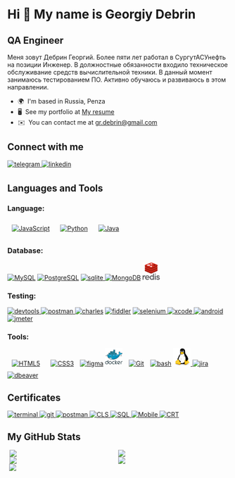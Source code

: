 # Hi 👋 My name is Georgiy Debrin

## QA Engineer

Меня зовут Дебрин Георгий. Более пяти лет работал в СургутАСУнефть на позиции Инженер. В должностные обязанности входило техническое обслуживание средств вычислительной техники. В данный момент занимаюсь тестированием ПО. Активно обучаюсь и развиваюсь в этом направлении.

* 🌍  I'm based in Russia, Penza 
* 🖥️  See my portfolio at [My resume](http://grdebrin.netlify.app) 
* ✉️  You can contact me at [gr.debrin@gmail.com](mailto:gr.debrin@gmail.com)

## Connect with me  
<a href="https://t.me/gr_debrin" target="_blank">
<img src=https://img.shields.io/badge/Telegram-2CA5E0?style=for-the-badge&logo=telegram&logoColor=white alt=telegram style="margin-bottom: 5px;" />
</a> 
<a href="https://linkedin.com/in/georgiy-debrin" target="_blank">
<img src=https://img.shields.io/badge/linkedin-%231E77B5.svg?&style=for-the-badge&logo=linkedin&logoColor=white alt=linkedin style="margin-bottom: 5px;" />
</a> 

## Languages and Tools

###  Language: 
<a href="https://www.javascript.com/" target="_blank"><img style="margin: 10px" src="https://profilinator.rishav.dev/skills-assets/javascript-original.svg" alt="JavaScript" height="40" /></a>
<a href="https://www.python.org/" target="_blank"><img style="margin: 10px" src="https://profilinator.rishav.dev/skills-assets/python-original.svg" alt="Python" height="40" /></a> 
<a href="https://www.java.com/" target="_blank"><img style="margin: 10px" src="https://profilinator.rishav.dev/skills-assets/java-original-wordmark.svg" alt="Java" height="40" /></a>

### Database:
<a href="https://www.mysql.com/" target="_blank" rel="noreferrer"><img src="https://raw.githubusercontent.com/danielcranney/readme-generator/main/public/icons/skills/mysql-colored.svg" width="36" height="36" alt="MySQL" /></a> 
<a href="https://www.postgresql.org/" target="_blank" rel="noreferrer"><img src="https://raw.githubusercontent.com/danielcranney/readme-generator/main/public/icons/skills/postgresql-colored.svg" width="36" height="36" alt="PostgreSQL" /></a> 
<a href="https://www.sqlite.org/" target="_blank" rel="noreferrer"> <img src="https://www.vectorlogo.zone/logos/sqlite/sqlite-icon.svg" alt="sqlite" width="40" height="40"/> </a>
<a href="https://www.mongodb.com/" target="_blank" rel="noreferrer"><img src="https://raw.githubusercontent.com/danielcranney/readme-generator/main/public/icons/skills/mongodb-colored.svg" width="36" height="36" alt="MongoDB" /></a>
<a href="https://redis.io" target="_blank" rel="noreferrer"> <img src="https://raw.githubusercontent.com/devicons/devicon/master/icons/redis/redis-original-wordmark.svg" alt="redis" width="40" height="40"/> </a>

### Testing:
<a href="https://developer.chrome.com/docs/devtools/" target="_blank" rel="noreferrer"> <img src="https://static-00.iconduck.com/assets.00/chrome-devtools-icon-512x512-8iaxdppx.png" alt="devtools" width="40" height="40"/> </a>
<a href="https://postman.com" target="_blank" rel="noreferrer"> <img src="https://www.vectorlogo.zone/logos/getpostman/getpostman-icon.svg" alt="postman" width="40" height="40"/> </a>
<a href="https://www.charlesproxy.com" target="_blank" rel="noreferrer"> <img src="https://davidwalsh.name/demo/charlesproxyicon.svg" alt="charles" width="40" height="40"/></a>
<a href="https://www.telerik.com/download/fiddler-everywhere" target="_blank" rel="noreferrer"> <img src="https://www.fileeagle.com/data/2021/06/Fiddler-Everywhere.png" alt="fiddler" width="40" height="40"/></a> 
<a href="https://www.selenium.dev" target="_blank" rel="noreferrer"> <img src="https://raw.githubusercontent.com/detain/svg-logos/780f25886640cef088af994181646db2f6b1a3f8/svg/selenium-logo.svg" alt="selenium" width="40" height="40"/> </a>
<a href="https://developer.apple.com/xcode/" target="_blank" rel="noreferrer"> <img src="https://static.wikia.nocookie.net/logopedia/images/d/da/Icon_512x512_Normal%402xxcode.png/revision/latest/scale-to-width-down/250?cb=20200917151913" alt="xcode" width="40" height="40"/> </a>
<a href="https://developer.android.com/studio" target="_blank" rel="noreferrer"> <img src="https://upload.wikimedia.org/wikipedia/commons/thumb/9/95/Android_Studio_Icon_3.6.svg/1900px-Android_Studio_Icon_3.6.svg.png" alt="android" width="40" height="40"/> </a>
<a href="https://jmeter.apache.org" target="_blank" rel="noreferrer"> <img src="https://upload.wikimedia.org/wikipedia/commons/thumb/7/7e/Apache_Feather_Logo.svg/1200px-Apache_Feather_Logo.svg.png" alt="jmeter" width="40" height="40"/> </a>

### Tools:
<a href="https://en.wikipedia.org/wiki/HTML5" target="_blank"><img style="margin: 10px" src="https://profilinator.rishav.dev/skills-assets/html5-original-wordmark.svg" alt="HTML5" height="50" /></a> <a href="https://en.wikipedia.org/wiki/CSS" target="_blank"><img style="margin: 10px" src="https://profilinator.rishav.dev/skills-assets/css3-original-wordmark.svg" alt="CSS3" height="50" /></a> <a href="https://www.figma.com/" target="_blank" rel="noreferrer"> <img src="https://www.vectorlogo.zone/logos/figma/figma-icon.svg" alt="figma" width="40" height="40"/></a> <a href="https://www.docker.com/" target="_blank" rel="noreferrer"> <img src="https://raw.githubusercontent.com/devicons/devicon/master/icons/docker/docker-original-wordmark.svg" alt="docker" width="40" height="40"/></a> <a href="https://github.com/" target="_blank"><img style="margin: 10px" src="https://profilinator.rishav.dev/skills-assets/git-scm-icon.svg" alt="Git" height="40" /></a> <a href="https://www.gnu.org/software/bash/" target="_blank" rel="noreferrer"> <img src="https://upload.wikimedia.org/wikipedia/commons/thumb/4/4b/Bash_Logo_Colored.svg/2048px-Bash_Logo_Colored.svg.png" alt="bash" width="40" height="40"/></a> <a href="https://www.linux.org/" target="_blank" rel="noreferrer"> <img src="https://raw.githubusercontent.com/devicons/devicon/master/icons/linux/linux-original.svg" alt="linux" width="40" height="40"/> </a> <a href="https://www.atlassian.com/ru/software/jira" target="_blank" rel="noreferrer"> <img src="https://cdn.worldvectorlogo.com/logos/jira-3.svg" alt="jira" width="40" height="40"/> </a> <a href="https://dbeaver.io" target="_blank" rel="noreferrer"> <img src="https://dbeaver.com/img/dbeaver-head.png" alt="dbeaver" width="40" height="40"/> </a>

## Certificates
<a href="https://drive.google.com/file/d/1_bKzxSW3ONxC8jlu1oOxJuio9c2B7dsS/view?usp=sharing" target="_blank">
<img src="https://i121.fastpic.org/big/2023/0520/68/9e8c42bd519c442d19eb91f8d9512368.png" alt="terminal" style="width:275px; height:170px" />
</a> 
<a href="https://drive.google.com/file/d/1AZdr9421RXPhBUiJzeloF84_bqyy-242/view?usp=sharing" target="_blank">
<img src="https://i121.fastpic.org/big/2023/0520/ac/527b23c35ad4aeb39297daa31c11a1ac.png" alt="git" style="width:275px; height:170px" />
</a> 
<a href="https://drive.google.com/file/d/1dLlBLvWs6gTHIYeFSgOJ3p5LFMOnS2kS/view?usp=sharing" target="_blank">
<img src="https://i121.fastpic.org/big/2023/0520/8d/1f6ad2b9bfbbe849c34b85ac5cbdf18d.png" alt="postman" style="width:275px; height:170px" />
</a> 
<a href="https://drive.google.com/file/d/19uvUwg62NVlcK0U8ivr8OwL9WWWq_e_l/view?usp=sharing" target="_blank">
<img src="https://i121.fastpic.org/big/2023/0520/3a/fe7f1d58f4d0280cc4603c1f3f34da3a.png" alt="CLS" style="width:275px; height:170px" />
</a> 
<a href="https://drive.google.com/file/d/1YazlhMAgJBrzC3I1nQ-5GeipZvz5BCQC/view?usp=sharing" target="_blank">
<img src="https://i121.fastpic.org/big/2023/0521/1b/cf8c69e7fae32d6c6862b6af43ee7d1b.png" alt="SQL" style="width:275px; height:170px" />
</a>
<a href="https://drive.google.com/file/d/1X6z99pNRnAdRHVTm9O5jOaTkEgYJtv1F/view?usp=sharing" target="_blank">
<img src="https://i122.fastpic.org/thumb/2024/0107/11/_34e3fae8093df0fdac93f62f82149b11.jpeg" alt="Mobile" style="width:275px; height:170px" />
</a>
<a href="https://drive.google.com/file/d/1mPPWyPhfFO0l0aCIOdn4ZBYuvRKH2ZAK/view?usp=sharing" target="_blank">
<img src="https://i122.fastpic.org/thumb/2024/0107/1e/_abb747a2a69a6cfe6f83448e965e6e1e.jpeg" alt="CRT" style="width:275px; height:170px" />
</a>

## My GitHub Stats
<div style="display:flex; justify-content:center;">
<img src="http://github-profile-summary-cards.vercel.app/api/cards/stats?username=grdebrin&theme=chartreuse_dark" width="49%">
<img src="http://github-profile-summary-cards.vercel.app/api/cards/productive-time?username=grdebrin&theme=chartreuse_dark&utcOffset=8" width="49%">
</div>
<div style="display:flex; justify-content:center;">
<img src="http://github-profile-summary-cards.vercel.app/api/cards/repos-per-language?username=grdebrin&theme=chartreuse_dark" width="49%">
<img src="http://github-profile-summary-cards.vercel.app/api/cards/most-commit-language?username=grdebrin&theme=chartreuse_dark" width="49%">
</div>
<div style="display:flex; justify-content:center;">
<img src="http://github-profile-summary-cards.vercel.app/api/cards/profile-details?username=grdebrin&theme=chartreuse_dark" width="98.5%">
</div>
